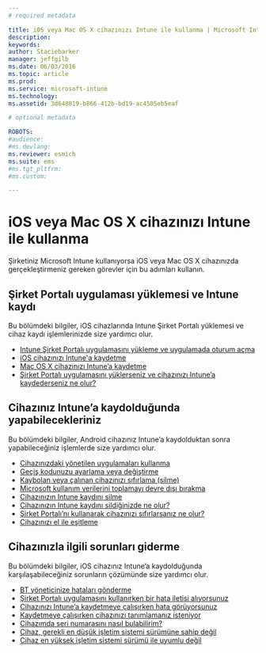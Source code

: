 ```yaml
---
# required metadata

title: iOS veya Mac OS X cihazınızı Intune ile kullanma | Microsoft Intune
description:
keywords:
author: Staciebarker
manager: jeffgilb
ms.date: 06/03/2016
ms.topic: article
ms.prod:
ms.service: microsoft-intune
ms.technology:
ms.assetid: 3d648819-b866-412b-bd19-ac4505eb5eaf

# optional metadata

ROBOTS:
#audience:
#ms.devlang:
ms.reviewer: esmich
ms.suite: ems
#ms.tgt_pltfrm:
#ms.custom:

---
```


# iOS veya Mac OS X cihazınızı Intune ile kullanma

Şirketiniz Microsoft Intune kullanıyorsa iOS veya Mac OS X cihazınızda gerçekleştirmeniz gereken görevler için bu adımları kullanın.

## Şirket Portalı uygulaması yüklemesi ve Intune kaydı

Bu bölümdeki bilgiler, iOS cihazlarında Intune Şirket Portalı yüklemesi ve cihaz kaydı işlemlerinizde size yardımcı olur.

- [Intune Şirket Portalı uygulamasını yükleme ve uygulamada oturum açma](install-and-sign-in-to-the-intune-company-portal-app-ios.md)</br>
- [iOS cihazınızı Intune'a kaydetme](enroll-your-device-in-intune-ios.md)</br>
- [Mac OS X cihazınızı Intune’a kaydetme](enroll-your-device-in-intune-mac-os-x.md)</br>
- [Şirket Portalı uygulamasını yüklerseniz ve cihazınızı Intune’a kaydederseniz ne olur?](what-happens-if-you-install-the-Company-Portal-app-and-enroll-your-device-in-intune-ios.md)</br>

## Cihazınız Intune’a kaydolduğunda yapabilecekleriniz

Bu bölümdeki bilgiler, Android cihazınız Intune’a kaydolduktan sonra yapabileceğiniz işlemlerde size yardımcı olur.

- [Cihazınızdaki yönetilen uygulamaları kullanma](use-managed-apps-on-your-device-ios.md)</br>
- [Geçiş kodunuzu ayarlama veya değiştirme](set-or-change-your-passcode-ios.md)</br>
- [Kaybolan veya çalınan cihazınızı sıfırlama (silme)](reset-erase-your-lost-or-stolen-device-ios.md)</br>
- [Microsoft kullanım verilerini toplamayı devre dışı bırakma](turn-off-microsoft-usage-data-collection-ios.md)</br>
- [Cihazınızın Intune kaydını silme](unenroll-your-device-from-intune-ios.md)</br>
- [Cihazınızın Intune kaydını sildiğinizde ne olur?](what-happens-if-you-unenroll-your-device-from-intune-ios.md)</br>
- [Şirket Portalı’nı kullanarak cihazınızı sıfırlarsanız ne olur?](what-happens-if-you-reset-your-device-using-the-company-portal-ios.md)</br>
- [Cihazınızı el ile eşitleme](sync-your-device-manually-ios.md)

## Cihazınızla ilgili sorunları giderme

Bu bölümdeki bilgiler, iOS cihazınız Intune’a kaydolduğunda karşılaşabileceğiniz sorunların çözümünde size yardımcı olur.

- [BT yöneticinize hataları gönderme](send-errors-to-your-it-admin-ios.md)</br>
- [Şirket Portalı uygulamasını kullanırken bir hata iletisi alıyorsunuz](you-get-an-error-while-using-the-company-portal-app-ios.md)</br>
- [Cihazınızı Intune’a kaydetmeye çalışırken hata görüyorsunuz](you-see-errors-while-trying-to-enroll-your-device-in-intune-ios.md)</br>
- [Kaydetmeye çalışırken cihazınızı tanımlamanız isteniyor](you-are-asked-to-identify-your-device-when-trying-to-enroll-ios.md)</br>
- [Cihazımda seri numarasını nasıl bulabilirim?](how-do-i-find-the-serial-number-on-my-device-ios.md)</br>
- [Cihaz, gerekli en düşük işletim sistemi sürümüne sahip değil](device-doesnt-have-the-required-minimum-operating-system-version-ios.md)</br>
- [Cihaz en yüksek işletim sistemi sürümü ile uyumlu değil](device-doesnt-comply-with-the-maximum-operating-system-version-ios.md)




<!--HONumber=Jun16_HO1-->


